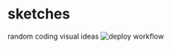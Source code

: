 # sketches

random coding visual ideas
![deploy workflow](https://github.com/diselostudio/sketches/actions/workflows/deploy.yml/badge.svg)

